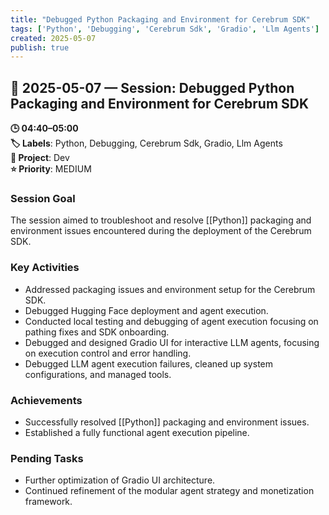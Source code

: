 ```yaml
---
title: "Debugged Python Packaging and Environment for Cerebrum SDK"
tags: ['Python', 'Debugging', 'Cerebrum Sdk', 'Gradio', 'Llm Agents']
created: 2025-05-07
publish: true
---
```


## 📅 2025-05-07 — Session: Debugged Python Packaging and Environment for Cerebrum SDK

**🕒 04:40–05:00**  
**🏷️ Labels**: Python, Debugging, Cerebrum Sdk, Gradio, Llm Agents  
**📂 Project**: Dev  
**⭐ Priority**: MEDIUM  


### Session Goal
The session aimed to troubleshoot and resolve [[Python]] packaging and environment issues encountered during the deployment of the Cerebrum SDK.

### Key Activities
- Addressed packaging issues and environment setup for the Cerebrum SDK.
- Debugged Hugging Face deployment and agent execution.
- Conducted local testing and debugging of agent execution focusing on pathing fixes and SDK onboarding.
- Debugged and designed Gradio UI for interactive LLM agents, focusing on execution control and error handling.
- Debugged LLM agent execution failures, cleaned up system configurations, and managed tools.

### Achievements
- Successfully resolved [[Python]] packaging and environment issues.
- Established a fully functional agent execution pipeline.

### Pending Tasks
- Further optimization of Gradio UI architecture.
- Continued refinement of the modular agent strategy and monetization framework.
